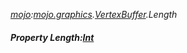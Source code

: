 _[mojo](../../modules/mojo/mojo-module.md):[mojo.graphics](../../modules/mojo/mojo-graphics.md).[VertexBuffer](../../modules/mojo/mojo-graphics-vertexbuffer.md).Length_
##### Property Length:[Int](../../modules/wonkey/wonkey-types-int.md)
